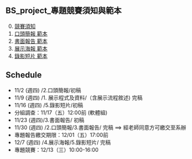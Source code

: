 ## BS_project_專題競賽須知與範本

0. [競賽須知](https://lab214b.uk:5001/sharing/tNGQib0o8)
2. [口頭簡報 範本](https://lab214b.uk:5001/sharing/uqZdBhs0j)
3. [書面報告 範本](https://lab214b.uk:5001/sharing/kBT7A5WSs)
4. [展示海報 範本](https://lab214b.uk:5001/sharing/pmuV8dKGZ)
5. [錄影短片 範本](https://lab214b.uk:5001/sharing/HIX2g8hEO)
## Schedule
* 11/2 (週四) /2.口頭簡報/初稿
* 11/9 (週四) /1. 展示程式及資料/（含展示流程敘述) 完稿
* 11/16 (週四) /5.錄影短片/初稿
* 分組調查：11/17（五）12:00前 (軟體組)
* 11/23 (週四)/3.書面報告/ 初稿
* 11/30 (週四)  /2.口頭簡報/3.書面報告/ 完稿  ==> 經老師同意方可繳交至系辦
* 專題報告繳交期限：12/01（五）17:00前
* 12/7 (週四)    /4.展示海報/5.錄影短片/ 完稿
* 專題競賽：12/13（三）10:00-16:00
